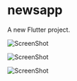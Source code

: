 # newsapp

A new Flutter project.

![ScreenShot](https://raw.github.com/Gamas-G/Flutter_NewsApp/master/Screen/Inicio.png)

![ScreenShot](https://raw.github.com/Gamas-G/Flutter_NewsApp/master/Screen/Segundo.png)

![ScreenShot](https://raw.github.com/Gamas-G/Flutter_NewsApp/master/Screen/SegundoDes.png)
